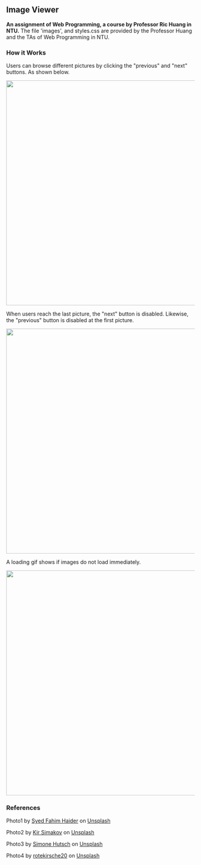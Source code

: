 ## Image Viewer
**An assignment of Web Programming, a course by Professor Ric Huang in NTU.** The file 'images', and styles.css are provided by the Professor Huang and the TAs of Web Programming in NTU.

### How it Works
Users can browse different pictures by clicking the "previous" and "next" buttons. As shown below.
<p align="center">
  <img src="https://raw.githubusercontent.com/kanapki/image-viewer/master/screenshots/screenshot1.png" width="600">
</p>

When users reach the last picture, the "next" button is disabled. Likewise, the "previous" button is disabled at the first picture.
<p align="center">
  <img src="https://raw.githubusercontent.com/kanapki/image-viewer/master/screenshots/screenshot2.png" width="600">
</p>

A loading gif shows if images do not load immediately.
<p align="center">
  <img src="https://raw.githubusercontent.com/kanapki/image-viewer/master/screenshots/screenshot3.png" width="600">
</p>

### References
Photo1 by <a href="https://unsplash.com/@jaffrix?utm_source=unsplash&utm_medium=referral&utm_content=creditCopyText">Syed Fahim Haider</a> on <a href="https://unsplash.com/?utm_source=unsplash&utm_medium=referral&utm_content=creditCopyText">Unsplash</a>  

Photo2 by <a href="https://unsplash.com/@kirsimakov?utm_source=unsplash&utm_medium=referral&utm_content=creditCopyText">Kir Simakov</a> on <a href="https://unsplash.com/?utm_source=unsplash&utm_medium=referral&utm_content=creditCopyText">Unsplash</a>  

Photo3 by <a href="https://unsplash.com/@heysupersimi?utm_source=unsplash&utm_medium=referral&utm_content=creditCopyText">Simone Hutsch</a> on <a href="https://unsplash.com/?utm_source=unsplash&utm_medium=referral&utm_content=creditCopyText">Unsplash</a>  

Photo4 by <a href="https://unsplash.com/@rotekirsche20?utm_source=unsplash&utm_medium=referral&utm_content=creditCopyText">rotekirsche20</a> on <a href="https://unsplash.com/?utm_source=unsplash&utm_medium=referral&utm_content=creditCopyText">Unsplash</a>  

  
